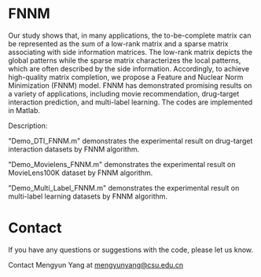 # FNNM
Our study shows that, in many applications, the to-be-complete matrix can be represented as the sum of a low-rank matrix and a sparse matrix associating with side information matrices. The low-rank matrix depicts the global patterns while the sparse matrix characterizes the local patterns, which are often described by the side information. Accordingly, to achieve high-quality matrix completion, we propose a Feature and Nuclear Norm Minimization (FNNM) model. FNNM has demonstrated promising results on a variety of applications, including movie recommendation, drug-target interaction prediction, and multi-label learning. The codes are implemented in Matlab.

Description: 

"Demo_DTI_FNNM.m" demonstrates the experimental result on drug-target interaction datasets by FNNM algorithm.

"Demo_Movielens_FNNM.m" demonstrates the experimental result on MovieLens100K dataset by FNNM algorithm.

"Demo_Multi_Label_FNNM.m" demonstrates the experimental result on multi-label learning datasets by FNNM algorithm.

# Contact

If you have any questions or suggestions with the code, please let us know. 

Contact Mengyun Yang at mengyunyang@csu.edu.cn
